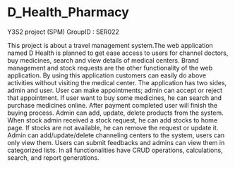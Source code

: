 # D_Health_Pharmacy
Y3S2 project (SPM) GroupID : SER022

This project is about a travel management system.The web application named D Health is planned to get ease access to users for channel doctors, buy medicines, search and view details of medical centers. Brand management and stock requests are the other functionality of the web application. By using this application customers can easily do above activities without visiting the medical center.
The application has two sides, admin and user. User can make appointments; admin can accept or reject that appointment. If user want to buy some medicines, he can search and purchase medicines online. After payment completed user will finish the buying process. Admin can add, update, delete products from the system. When stock admin received a stock request, he can add stocks to home page. If stocks are not available, he can remove the request or update it. Admin can add/update/delete channeling centers to the system, users can only view them. Users can submit feedbacks and admins can view them in categorized lists.
In all functionalities have CRUD operations, calculations, search, and report generations.

